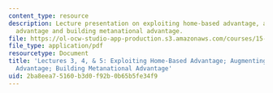 ```yaml
---
content_type: resource
description: Lecture presentation on exploiting home-based advantage, augmenting home-based
  advantage and building metanational advantage.
file: https://ol-ocw-studio-app-production.s3.amazonaws.com/courses/15-220-global-strategy-and-organization-spring-2012/2ba8eea75160b3d0f92b0b65b5fe34f9_MIT15_220S12_lec03-04-05.pdf
file_type: application/pdf
resourcetype: Document
title: 'Lectures 3, 4, & 5: Exploiting Home-Based Advantage; Augmenting Home-Based
  Advantage; Building Metanational Advantage'
uid: 2ba8eea7-5160-b3d0-f92b-0b65b5fe34f9
---
```

